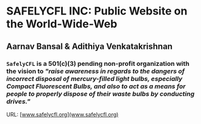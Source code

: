 # SAFELYCFL INC: Public Website on the World-Wide-Web
## Aarnav Bansal & Adithiya Venkatakrishnan
### `SafelyCFL` is a 501(c)(3) pending non-profit organization with the vision to _"raise awareness in regards to the dangers of incorrect disposal of mercury-filled light bulbs, especially Compact Fluorescent Bulbs, and also to act as a means for people to properly dispose of their waste bulbs by conducting drives."_

URL: [www.safelycfl.org](www.safelycfl.org)
